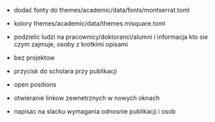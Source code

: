  - dodać fonty do themes/academic/data/fonts/montserrat.toml

 - kolory themes/academic/data/themes.misquare.toml
 
 - podzielic ludzi na pracownicy/doktoranci/alumni i informacja kto sie czym zajmuje, osoby z krotkimi opisami
 
 - bez projektow
 
 - przycisk do scholara przy publikacji
 
 - open positions
 
 - otwieranie linkow zewnetrznych w nowych oknach
 
 - napisac na slacku wymagania odnosnie publikacji i osob 
